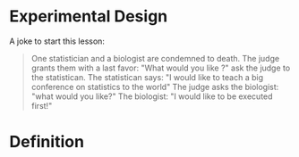 # Experimental Design

A joke to start this lesson:
> One statistician and a biologist are condemned to death.
> The judge grants them with a last favor: "What would you like ?" ask the judge to the statistican.
> The statistican says: "I would like to teach a big conference on statistics to the world"
> The judge asks the biologist: "what would you like?"
> The biologist: "I would like to be executed first!"

# Definition